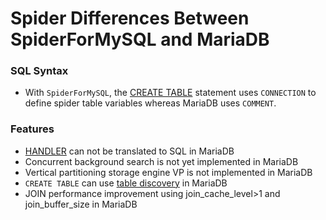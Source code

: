 # Spider Differences Between SpiderForMySQL and MariaDB

### SQL Syntax

- With `SpiderForMySQL`, the [CREATE TABLE](/sql-statements-structure/sql-statements/data-definition/create/create-table) statement uses `CONNECTION` to define spider table variables whereas MariaDB uses `COMMENT`.

### Features

- [HANDLER](/sql-statements-structure/nosql/handler) can not be translated to SQL in MariaDB
- Concurrent background search is not yet implemented in MariaDB
- Vertical partitioning storage engine VP is not implemented in MariaDB
- `CREATE TABLE` can use [table discovery](/columns-storage-engines-and-plugins/storage-engines/storage-engines-storage-engine-development/table-discovery) in MariaDB
- <a undefined>JOIN</a> performance improvement using <a undefined>join_cache_level</a>&gt;1 and <a undefined>join_buffer_size</a> in MariaDB